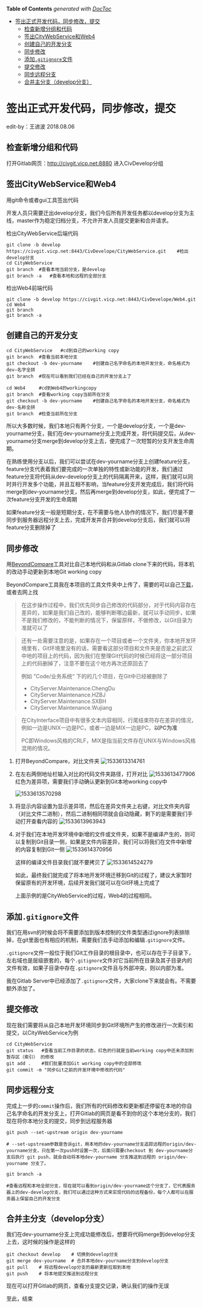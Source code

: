 <!-- START doctoc generated TOC please keep comment here to allow auto update -->
<!-- DON'T EDIT THIS SECTION, INSTEAD RE-RUN doctoc TO UPDATE -->
**Table of Contents**  *generated with [DocToc](https://github.com/thlorenz/doctoc)*

- [签出正式开发代码，同步修改，提交](#%E7%AD%BE%E5%87%BA%E6%AD%A3%E5%BC%8F%E5%BC%80%E5%8F%91%E4%BB%A3%E7%A0%81%E5%90%8C%E6%AD%A5%E4%BF%AE%E6%94%B9%E6%8F%90%E4%BA%A4)
  - [检查新增分组和代码](#%E6%A3%80%E6%9F%A5%E6%96%B0%E5%A2%9E%E5%88%86%E7%BB%84%E5%92%8C%E4%BB%A3%E7%A0%81)
  - [签出CityWebService和Web4](#%E7%AD%BE%E5%87%BAcitywebservice%E5%92%8Cweb4)
  - [创建自己的开发分支](#%E5%88%9B%E5%BB%BA%E8%87%AA%E5%B7%B1%E7%9A%84%E5%BC%80%E5%8F%91%E5%88%86%E6%94%AF)
  - [同步修改](#%E5%90%8C%E6%AD%A5%E4%BF%AE%E6%94%B9)
  - [添加`.gitignore`文件](#%E6%B7%BB%E5%8A%A0gitignore%E6%96%87%E4%BB%B6)
  - [提交修改](#%E6%8F%90%E4%BA%A4%E4%BF%AE%E6%94%B9)
  - [同步远程分支](#%E5%90%8C%E6%AD%A5%E8%BF%9C%E7%A8%8B%E5%88%86%E6%94%AF)
  - [合并主分支（develop分支）](#%E5%90%88%E5%B9%B6%E4%B8%BB%E5%88%86%E6%94%AFdevelop%E5%88%86%E6%94%AF)

<!-- END doctoc generated TOC please keep comment here to allow auto update -->

# 签出正式开发代码，同步修改，提交

edit-by：王进波 2018.08.06


## 检查新增分组和代码

打开Gitlab网页：http://civgit.vicp.net:8880  进入CivDevelop分组


## 签出CityWebService和Web4

用git命令或者gui工具签出代码

开发人员只需要迁出develop分支，我们今后所有开发任务都以develop分支为主线，master作为稳定归档分支，不允许开发人员提交更新和合并请求。

检出CityWebService后端代码

```shell
git clone -b develop https://civgit.vicp.net:8443/CivDevelope/CityWebService.git	#检出develop分支
cd CityWebService 
git branch	#查看本地当前分支，是develop
git branch -a	#查看本地和远程的全部分支
```

检出Web4前端代码

```shell
git clone -b develop https://civgit.vicp.net:8443/CivDevelope/Web4.git	
cd Web4
git branch
git branch -a
```



## 创建自己的开发分支

```shell
cd CityWebService	#cd到自己的working copy
git branch	#查看当前本地分支
git checkout -b dev-yourname	#创建自己名字命名的本地开发分支，命名格式为dev—名字全拼
git branch	#现在可以看到我们已经在自己的开发分支上了
```

```SHELL
cd Web4		#cd到Web4的workingcopy
git branch	#查看working copy当前所在分支
git checkout -b dev-yourname	#创建自己名字命名的本地开发分支，命名格式为dev-名称全拼
git branch	#检查当前所在分支
```

所以大多数时候，我们本地只有两个分支，一个是develop分支，一个是dev-yourname分支，我们在dev-yourname分支上完成开发，将代码提交后，从dev-yourname分支merge到develop分支上去，便完成了一次短暂的分支开发生命周期。

在熟练使用分支以后，我们可以尝试在dev-yourname分支上创建feature分支，feature分支代表着我们要完成的一次单独的特性或新功能的开发，我们通过feature分支将代码从dev-develop分支上的代码隔离开来，这样，我们就可以同时并行开发多个功能，并且互相不影响，当feature分支开发完成后，我们将代码merge到dev-yourname分支，然后再merge到develop分支，如此，便完成了一次feature分支开发的生命周期

如果feature分支一般是短期分支，在不需要与他人协作的情况下，我们尽量不要同步到服务器远程分支上去，完成开发并合并到develop分支后，我们就可以将feature分支删除掉了

## 同步修改

用[BeyondCompare](https://civgit.vicp.net:8443/wangjinbo/Svn-to-Git/blob/master/%E5%B7%A5%E5%85%B7/Beyond%20CompareHA.7z)工具对比自己本地代码和从Gitlab clone下来的代码，将本机的改动手动更新到本地Git working copy

BeyondCompare工具我在本项目的工具文件夹中上传了，需要的可以自己[下载](https://civgit.vicp.net:8443/wangjinbo/Svn-to-Git/blob/master/%E5%B7%A5%E5%85%B7/Beyond%20CompareHA.7z)，或者去网上找

> 在这步操作过程中，我们优先同步自己修改的代码部分，对于代码内容存在差异的，如果是我们自己改的，能够判断哪边最新，就可以手动同步，如果不是我们修改的，不能判断的情况下，保留原样，不做修改，以Git目录为准就可以了



> 还有一处需要注意的是，如果存在一个项目或者一个文件夹，你本地开发环境里有，Git环境里没有的话，需要看这部分项目和文件夹是否是之前武汉中地的项目上的代码，因为我们在整理Git代码的时候已经将这一部分项目上的代码删掉了，注意不要在这个地方再次还原回去了
>
> 例如 ”Code/业务系统“ 下的的几个项目，在Git中已经被删除了
>
> - CityServer.Maintenance.ChengDu
> - CityServer.Maintenance.HZBJ
> - CityServer.Maintenance.SXBH
> - CityServer.Maintenance.Wujiang



> 在CityInterface项目中有很多文本内容相同，行尾结束符存在差异的情况，例如一边是UNIX一边是PC，或者一边是MIX一边是PC，**以PC为准**
>
> PC即Windows风格的CRLF，MIX是指当前文件存在UNIX与Windows风格混用的情况。

1. 打开BeyondCompare，对比文件夹
   ![1533613314761](../imgs/1533613314761.png)

2. 在左右两侧地址栏输入对比的代码文件夹路径，打开对比
   ![1533613477906](../imgs/1533613477906.png)
   红色为差异项，需要我们手动确认更新到Git本地working copy中

   ![1533613570298](../imgs/1533613570298.png)

3. 将显示内容设置为显示差异项，然后在差异文件夹上右键，对比文件夹内容（对比文件二进制），然后二进制相同项就会自动隐藏，剩下的是需要我们手动打开查看内容的
   ![1533613963943](../imgs/1533614043956.png)

4. 对于我们在本地开发环境中新增的文件或文件夹，如果不是编译产生的，则可以复制到Git目录一侧，如果是文件内容差异，我们可以将我们在文件中新增的内容复制到Git一侧
   ![1533614370956](../imgs/1533614370956.png)

   

   这样的编译文件目录我们就不要拷贝了
   ![1533614524279](../imgs/1533614524279.png)

   如此，最终我们就完成了将本地开发环境迁移到Git的过程了，建议大家暂时保留原有的开发环境，后续开发我们就可以在Git环境上完成了

   上面示例的是CityWebService的过程，Web4的过程相同。

   

## 添加`.gitignore`文件

   我们在用svn的时候会将不需要添加到版本控制的文件类型通过ignore列表排除掉，在git里面也有相应的机制，需要我们去手动添加和编辑`.gitignore`文件。

   `.gitignore`文件一般位于我们Git工作目录的根目录中，也可以存在于子目录下，左右域也是层级嵌套的，每个`.gitignore`文件对它当前所在目录及其子目录内的文件有效，如果子目录中存在`.gitignore`文件且与外部冲突，则以内部为准。

   我在Gitlab Server中已经添加了`.gitignore`文件，大家clone下来就会有。不需要额外添加了。

   

## 提交修改

   现在我们需要将从自己本地开发环境同步到Git环境所产生的修改进行一次索引和提交，以CityWebService为例

   ```shell
   cd CityWebService
   git status	#查看当前工作目录的状态，红色的行就是当前working copy中还未添加到暂存区（索引） 的修改
   git add .	#我们批量添加Git working copy中的全部修改
   git commit -m "同步Git之前的开发环境中修改的代码"
   ```

## 同步远程分支

完成上一步的`commit`操作后，我们所有的代码修改和更新都还停留在本地的你自己名字命名的开发分支上，打开Gitlab的网页是看不到你的这个本地分支的，我们现在将你本地分支的提交，同步到远程服务器

```shell
git push --set-upstream origin dev-yourname	

# --set-upstream参数是告诉git，用本地的dev-yourname分支追踪远程的origin/dev-yourname分支，只在第一次push时设置一次，后面只需要checkout 到 dev-yourname分支后执行 git push，就会自动将本地dev-yourname 分支推送到远程的 origin/dev-yourname 分支了。

git branch -a	

#查看远程和本地全部分支，现在就可以看到origin/dev-yourname这个分支了，它代表服务器上的dev-develop分支，我们可以通过这种方式来实现代码的远程备份，每个人都可以在服务器上保留自己的开发分支
```



## 合并主分支（develop分支）

我们在dev-yourname分支上完成功能修改后，想要将代码merge到develop分支上去，这时候的操作是这样的

```shell
git checkout develop	# 切换到develop分支
git merge dev-yourname	# 合并本地dev-yourname分支到develop分支
git pull	# 将远程develop分支的最新更新拉取到本地
git push	# 将本地提交推送到远程分支
```

现在可以打开Gitlab的网页，查看分支提交记录，确认我们的操作无误

   

至此，结束

